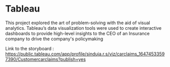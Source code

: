 # Tableau
This project explored the art of problem-solving with the aid of visual analytics. Tableau’s data visualization tools were used to create interactive dashboards to provide high-level insights to the CEO of an Insurance company to drive the company's policymaking

Link to the storyboard : https://public.tableau.com/app/profile/sinduja.r.s/viz/carclaims_16474533597390/Customercarclaims?publish=yes
